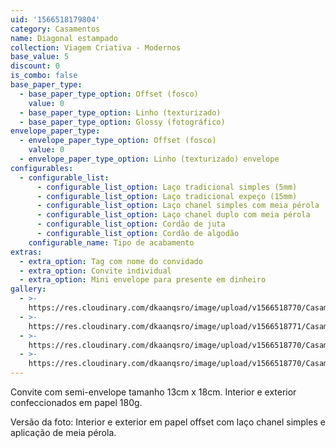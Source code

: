 ```yaml
---
uid: '1566518179804'
category: Casamentos
name: Diagonal estampado
collection: Viagem Criativa - Modernos
base_value: 5
discount: 0
is_combo: false
base_paper_type:
  - base_paper_type_option: Offset (fosco)
    value: 0
  - base_paper_type_option: Linho (texturizado)
  - base_paper_type_option: Glossy (fotográfico)
envelope_paper_type:
  - envelope_paper_type_option: Offset (fosco)
    value: 0
  - envelope_paper_type_option: Linho (texturizado) envelope
configurables:
  - configurable_list:
      - configurable_list_option: Laço tradicional simples (5mm)
      - configurable_list_option: Laço tradicional expeço (15mm)
      - configurable_list_option: Laço chanel simples com meia pérola
      - configurable_list_option: Laço chanel duplo com meia pérola
      - configurable_list_option: Cordão de juta
      - configurable_list_option: Cordão de algodão
    configurable_name: Tipo de acabamento
extras:
  - extra_option: Tag com nome do convidado
  - extra_option: Convite individual
  - extra_option: Mini envelope para presente em dinheiro
gallery:
  - >-
    https://res.cloudinary.com/dkaanqsro/image/upload/v1566518770/Casamentos/Modelo_diagonal_estampado_1_ml8qfj.jpg
  - >-
    https://res.cloudinary.com/dkaanqsro/image/upload/v1566518771/Casamentos/Modelo_diagonal_estampado_4_hmu8df.jpg
  - >-
    https://res.cloudinary.com/dkaanqsro/image/upload/v1566518770/Casamentos/Modelo_diagonal_estampado_2_doloai.jpg
  - >-
    https://res.cloudinary.com/dkaanqsro/image/upload/v1566518770/Casamentos/Modelo_diagonal_estampado_3_yezycu.jpg
---
```

Convite com semi-envelope tamanho 13cm x 18cm. Interior e exterior confeccionados em papel 180g.



Versão da foto: Interior e exterior em papel offset com laço chanel simples e aplicação de meia pérola.
